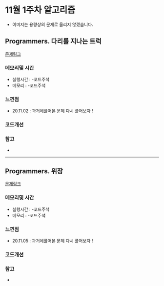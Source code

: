 # 11월 1주차 알고리즘

* 이미지는 용량상의 문제로 올리지 않겠습니다.

## Programmers. 다리를 지나는 트럭 

[문제링크](https://programmers.co.kr/learn/courses/30/lessons/42583)

### 메모리및 시간
* 실행시간 : -코드주석 
* 메모리 : -코드주석 

### 느낀점
* 20.11.02 : 과거에풀어본 문제 다시 풀어보자 ! 

### 코드개선 


### 참고
*

---
## Programmers. 위장 

[문제링크](https://programmers.co.kr/learn/courses/30/lessons/42578)

### 메모리및 시간
* 실행시간 : -코드주석 
* 메모리 : -코드주석 

### 느낀점
* 20.11.05 : 과거에풀어본 문제 다시 풀어보자 ! 

### 코드개선 


### 참고
*


